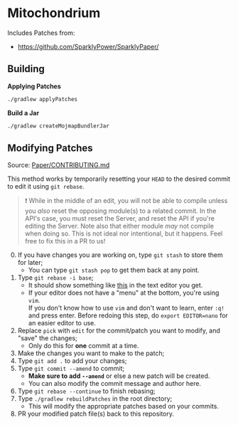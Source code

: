 # Mitochondrium

Includes Patches from:
- https://github.com/SparklyPower/SparklyPaper/


## Building

**Applying Patches**
```bash
./gradlew applyPatches
```
**Build a Jar**
```bash
./gradlew createMojmapBundlerJar
```

## Modifying Patches 
Source: [Paper/CONTRIBUTING.md](https://github.com/PaperMC/Paper/blob/master/CONTRIBUTING.md)

This method works by temporarily resetting your `HEAD` to the desired commit to
edit it using `git rebase`.

> ❗ While in the middle of an edit, you will not be able to compile unless you
> *also* reset the opposing module(s) to a related commit. In the API's case,
> you must reset the Server, and reset the API if you're editing the Server.
> Note also that either module _may_ not compile when doing so. This is not
> ideal nor intentional, but it happens. Feel free to fix this in a PR to us!

0. If you have changes you are working on, type `git stash` to store them for
   later;
    - You can type `git stash pop` to get them back at any point.
1. Type `git rebase -i base`;
    - It should show something like
      [this](https://gist.github.com/zachbr/21e92993cb99f62ffd7905d7b02f3159) in
      the text editor you get.
    - If your editor does not have a "menu" at the bottom, you're using `vim`.  
      If you don't know how to use `vim` and don't want to
      learn, enter `:q!` and press enter. Before redoing this step, do
      `export EDITOR=nano` for an easier editor to use.
2. Replace `pick` with `edit` for the commit/patch you want to modify, and
   "save" the changes;
    - Only do this for **one** commit at a time.
3. Make the changes you want to make to the patch;
4. Type `git add .` to add your changes;
5. Type `git commit --amend` to commit;
    - **Make sure to add `--amend`** or else a new patch will be created.
    - You can also modify the commit message and author here.
6. Type `git rebase --continue` to finish rebasing;
7. Type `./gradlew rebuildPatches` in the root directory;
    - This will modify the appropriate patches based on your commits.
8. PR your modified patch file(s) back to this repository.
